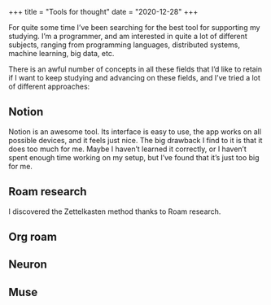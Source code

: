 +++
title = "Tools for thought"
date = "2020-12-28"
+++

For quite some time I’ve been searching for the best tool for supporting my studying. I’m a programmer, and am interested in quite a lot of different subjects, ranging from programming languages, distributed systems, machine learning, big data, etc.

There is an awful number of concepts in all these fields that I’d like to retain if I want to keep studying and advancing on these fields, and I’ve tried a lot of different approaches:

## Notion

Notion is an awesome tool. Its interface is easy to use, the app works on all possible devices, and it feels just nice. The big drawback I find to it is that it does too much for me. Maybe I haven’t learned it correctly, or I haven’t spent enough time working on my setup, but I’ve found that it’s just too big for me.

## Roam research

I discovered the Zettelkasten method thanks to Roam research. 

## Org roam

## Neuron

## Muse


